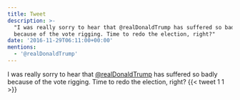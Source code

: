 ```yaml
---
title: Tweet
description: >-
  "I was really sorry to hear that @realDonaldTrump has suffered so badly
  because of the vote rigging. Time to redo the election, right?"
date: '2016-11-29T06:11:00+00:00'
mentions:
  - '@realDonaldTrump'
---
```

I was really sorry to hear that [@realDonaldTrump](https://twitter.com/@realDonaldTrump) has suffered so badly because of the vote rigging. Time to redo the election, right?
      {{< tweet 1 1 >}}
    
